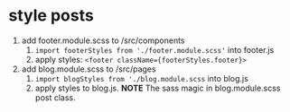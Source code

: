 # style posts

1. add footer.module.scss to /src/components
   1. `import footerStyles from './footer.module.scss'` into footer.js
   2. apply styles: `<footer className={footerStyles.footer}>`
2. add blog.module.scss to /src/pages
   1. `import blogStyles from './blog.module.scss` into blog.js 
   2. apply styles to blog.js. **NOTE** The sass magic in blog.module.scss post class.